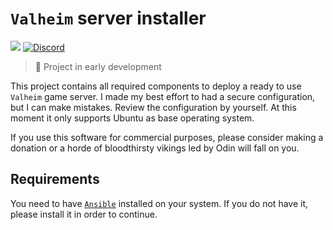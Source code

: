 # `Valheim` server installer

![](https://img.shields.io/badge/Steam-Valheim-purple?style=for-the-badge&logo=steam)
[![Discord](https://img.shields.io/discord/812069608064417842?color=purple&logo=discord&logoColor=white&style=for-the-badge)](https://discord.gg/X9cN2cawgW)

> :construction: Project in early development

This project contains all required components to deploy a ready to use `Valheim` game server. I made my best effort to had a secure configuration, but I can make mistakes. Review the configuration by yourself. At this moment it only supports Ubuntu as base operating system.

If you use this software for commercial purposes, please consider making a donation or a horde of bloodthirsty vikings led by Odin will fall on you.

## Requirements

You need to have [`Ansible`](https://www.ansible.com/) installed on your system. If you do not have it, please install it in order to continue.
